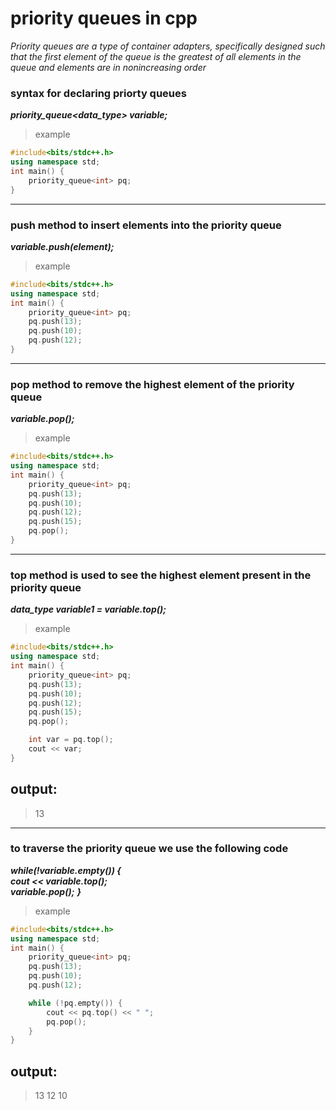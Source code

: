 # priority queues in cpp
*Priority queues are a type of container adapters, specifically designed such that the first element of the queue is the greatest of all elements in the queue and elements are in nonincreasing order*
### syntax for declaring priorty queues

***priority_queue<data_type> variable;***

>example
```cpp
#include<bits/stdc++.h>
using namespace std;
int main() {
	priority_queue<int> pq;
}

```
---
### push method to insert elements into the priority queue

***variable.push(element);***
 >example

```cpp
#include<bits/stdc++.h>
using namespace std;
int main() {
	priority_queue<int> pq;
	pq.push(13);
	pq.push(10);
	pq.push(12);
}

```
----
### pop method to remove the highest element of the priority queue

***variable.pop();***
 >example

```cpp
#include<bits/stdc++.h>
using namespace std;
int main() {
	priority_queue<int> pq;
	pq.push(13);
	pq.push(10);
	pq.push(12);
	pq.push(15);
	pq.pop();
}

```
----
### top method is used to see the highest element present in the priority queue

***data_type variable1 = variable.top();***
 >example

```cpp
#include<bits/stdc++.h>
using namespace std;
int main() {
	priority_queue<int> pq;
	pq.push(13);
	pq.push(10);
	pq.push(12);
	pq.push(15);
	pq.pop();

	int var = pq.top();
	cout << var;
}
```

## output:

>13
----
### to traverse the priority queue we use the following code

***while(!variable.empty()) {***
\
***cout << variable.top();***
\
***variable.pop();***
***}***
 >example

```cpp
#include<bits/stdc++.h>
using namespace std;
int main() {
	priority_queue<int> pq;
	pq.push(13);
	pq.push(10);
	pq.push(12);

	while (!pq.empty()) {
		cout << pq.top() << " ";
		pq.pop();
	}
}
```

## output:

>13 12 10 
